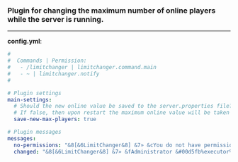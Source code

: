 ### Plugin for changing the maximum number of online players while the server is running.
--------------------------

**config.yml**:
```yaml
#
#  Commands | Permission:
#   - /limitchanger | limitchanger.command.main
#   - ~ | limitchanger.notify
#

# Plugin settings
main-settings:
  # Should the new online value be saved to the server.properties file?
  # If false, then upon restart the maximum online value will be taken from server.properties before the change
  save-new-max-players: true

# Plugin messages
messages:
  no-permissions: "&8[&6LimitChanger&8] &7» &cYou do not have permission to use this command!"
  changed: "&8[&6LimitChanger&8] &7» &fAdministrator &#00d5fb%executor% &fchanged the value of the maximum online to &#00d5fb%max_online%" # %executor% %max_online%
```
